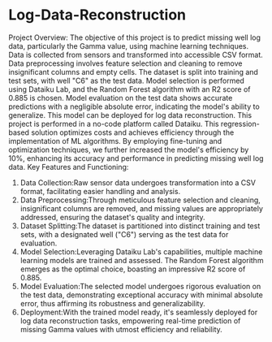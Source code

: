 # Log-Data-Reconstruction
Project Overview:
The objective of this project is to predict missing well log data, particularly the Gamma value, using machine learning techniques. Data is collected from sensors and transformed into accessible CSV format. Data preprocessing involves feature selection and cleaning to remove insignificant columns and empty cells. The dataset is split into training and test sets, with well "C6" as the test data. Model selection is performed using Dataiku Lab, and the Random Forest algorithm with an R2 score of 0.885 is chosen. Model evaluation on the test data shows accurate predictions with a negligible absolute error, indicating the model's ability to generalize. This model can be deployed for log data reconstruction. This project is performed in a no-code platform called Dataiku. This regression-based solution optimizes costs and achieves efficiency through the implementation of ML algorithms. By employing fine-tuning and optimization techniques, we further increased the model's efficiency by 10%, enhancing its accuracy and performance in predicting missing well log data.
Key Features and Functioning:
1. Data Collection:Raw sensor data undergoes transformation into a CSV format, facilitating easier handling and analysis.
2. Data Preprocessing:Through meticulous feature selection and cleaning, insignificant columns are removed, and missing values are appropriately addressed, ensuring the dataset's quality and integrity.
3. Dataset Splitting:The dataset is partitioned into distinct training and test sets, with a designated well ("C6") serving as the test data for evaluation.
4. Model Selection:Leveraging Dataiku Lab's capabilities, multiple machine learning models are trained and assessed. The Random Forest algorithm emerges as the optimal choice, boasting an impressive R2 score of 0.885.
5. Model Evaluation:The selected model undergoes rigorous evaluation on the test data, demonstrating exceptional accuracy with minimal absolute error, thus affirming its robustness and generalizability.
6. Deployment:With the trained model ready, it's seamlessly deployed for log data reconstruction tasks, empowering real-time prediction of missing Gamma values with utmost efficiency and reliability.
